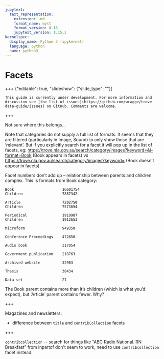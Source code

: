 ```yaml
---
jupytext:
  text_representation:
    extension: .md
    format_name: myst
    format_version: 0.13
    jupytext_version: 1.15.2
kernelspec:
  display_name: Python 3 (ipykernel)
  language: python
  name: python3
---
```


# Facets

+++ {"editable": true, "slideshow": {"slide_type": ""}}

```{attention}
This guide is currently under development. For more information and discussion see [the list of issues](https://github.com/wragge/trove-data-guide/issues) on GitHub. Comments are welcome.
```

+++

Not sure where this belongs…

Note that categories do not supply a full list of formats. It seems that they are filtered (particularly in Image, Sound) to only show those that are ‘relevant’. But if you explicitly search for a facet it will pop up in the list of facets, eg: <https://trove.nla.gov.au/search/category/images?keyword=&l-format=Book> (Book appears in facets) vs <https://trove.nla.gov.au/search/category/images?keyword=> (Book doesn’t appear in facets)

Facet numbers don’t add up – relationship between parents and children complex. This is formats from Book category:

```
Book                      16601754
Children                  7887342

Article                   7202750
Children                  7573654

Periodical                1910987
Children                  1912653

Microform                 949350

Conference Proceedings    472856

Audio book                317054

Government publication    218763

Archived website          32983

Thesis                    30434

Data set                  27
```

The Book parent contains more than it’s children (which is what you’d expect), but ‘Article’ parent contains fewer. Why?

+++

Magazines and newsletters:

- difference between `title` and `contribCollection` facets

+++

`contribcollection` -- search for things like "ABC Radio National. RN Breakfast" from inpartof don't seem to work, need to use `contribcollection` facet instead
